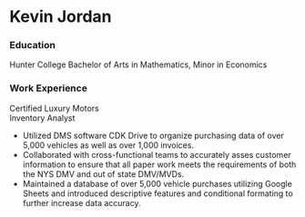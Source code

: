 # Kevin Jordan
### Education
Hunter College
Bachelor of Arts in Mathematics, Minor in Economics
### Work Experience
Certified Luxury Motors	  
Inventory Analyst	
- Utilized DMS software CDK Drive to organize purchasing data of over 5,000 vehicles as well as over 1,000 invoices.
- Collaborated with cross-functional teams to accurately asses customer information to ensure that all paper work meets the requirements of both the NYS DMV and out of state DMV/MVDs.
- Maintained a database of over 5,000 vehicle purchases utilizing Google Sheets and introduced descriptive features and conditional formating to further increase data accuracy.
